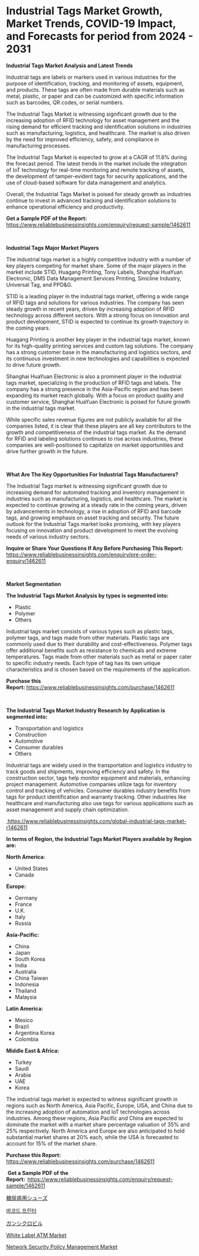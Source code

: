 <p><h1>Industrial Tags Market Growth, Market Trends, COVID-19 Impact, and Forecasts for period from 2024 - 2031</h1></p><p><strong>Industrial Tags Market Analysis and Latest Trends</strong></p>
<p><p>Industrial tags are labels or markers used in various industries for the purpose of identification, tracking, and monitoring of assets, equipment, and products. These tags are often made from durable materials such as metal, plastic, or paper and can be customized with specific information such as barcodes, QR codes, or serial numbers.</p><p>The Industrial Tags Market is witnessing significant growth due to the increasing adoption of RFID technology for asset management and the rising demand for efficient tracking and identification solutions in industries such as manufacturing, logistics, and healthcare. The market is also driven by the need for improved efficiency, safety, and compliance in manufacturing processes.</p><p>The Industrial Tags Market is expected to grow at a CAGR of 11.8% during the forecast period. The latest trends in the market include the integration of IoT technology for real-time monitoring and remote tracking of assets, the development of tamper-evident tags for security applications, and the use of cloud-based software for data management and analytics.</p><p>Overall, the Industrial Tags Market is poised for steady growth as industries continue to invest in advanced tracking and identification solutions to enhance operational efficiency and productivity.</p></p>
<p><strong>Get a Sample PDF of the Report:&nbsp;</strong> <a href="https://www.reliablebusinessinsights.com/enquiry/request-sample/1462611">https://www.reliablebusinessinsights.com/enquiry/request-sample/1462611</a></p>
<p>&nbsp;</p>
<p><strong>Industrial Tags Major Market Players</strong></p>
<p><p>The industrial tags market is a highly competitive industry with a number of key players competing for market share. Some of the major players in the market include STID, Huagang Printing, Tony Labels, Shanghai HuaYuan Electronic, DMS Data Management Services Printing, Sinicline Industry, Universal Tag, and PPD&G.</p><p>STID is a leading player in the industrial tags market, offering a wide range of RFID tags and solutions for various industries. The company has seen steady growth in recent years, driven by increasing adoption of RFID technology across different sectors. With a strong focus on innovation and product development, STID is expected to continue its growth trajectory in the coming years.</p><p>Huagang Printing is another key player in the industrial tags market, known for its high-quality printing services and custom tag solutions. The company has a strong customer base in the manufacturing and logistics sectors, and its continuous investment in new technologies and capabilities is expected to drive future growth.</p><p>Shanghai HuaYuan Electronic is also a prominent player in the industrial tags market, specializing in the production of RFID tags and labels. The company has a strong presence in the Asia-Pacific region and has been expanding its market reach globally. With a focus on product quality and customer service, Shanghai HuaYuan Electronic is poised for future growth in the industrial tags market.</p><p>While specific sales revenue figures are not publicly available for all the companies listed, it is clear that these players are all key contributors to the growth and competitiveness of the industrial tags market. As the demand for RFID and labeling solutions continues to rise across industries, these companies are well-positioned to capitalize on market opportunities and drive further growth in the future.</p></p>
<p>&nbsp;</p>
<p><strong>What Are The Key Opportunities For Industrial Tags Manufacturers?</strong></p>
<p><p>The Industrial Tags market is witnessing significant growth due to increasing demand for automated tracking and inventory management in industries such as manufacturing, logistics, and healthcare. The market is expected to continue growing at a steady rate in the coming years, driven by advancements in technology, a rise in adoption of RFID and barcode tags, and growing emphasis on asset tracking and security. The future outlook for the Industrial Tags market looks promising, with key players focusing on innovation and product development to meet the evolving needs of various industry sectors.</p></p>
<p><strong>Inquire or Share Your Questions If Any Before Purchasing This Report:</strong> <a href="https://www.reliablebusinessinsights.com/enquiry/pre-order-enquiry/1462611">https://www.reliablebusinessinsights.com/enquiry/pre-order-enquiry/1462611</a></p>
<p>&nbsp;</p>
<p><strong>Market Segmentation</strong></p>
<p><strong>The Industrial Tags Market Analysis by types is segmented into:</strong></p>
<p><ul><li>Plastic</li><li>Polymer</li><li>Others</li></ul></p>
<p><p>Industrial tags market consists of various types such as plastic tags, polymer tags, and tags made from other materials. Plastic tags are commonly used due to their durability and cost-effectiveness. Polymer tags offer additional benefits such as resistance to chemicals and extreme temperatures. Tags made from other materials such as metal or paper cater to specific industry needs. Each type of tag has its own unique characteristics and is chosen based on the requirements of the application.</p></p>
<p><strong>Purchase this Report:&nbsp;</strong><a href="https://www.reliablebusinessinsights.com/purchase/1462611">https://www.reliablebusinessinsights.com/purchase/1462611</a></p>
<p>&nbsp;</p>
<p><strong>The Industrial Tags Market Industry Research by Application is segmented into:</strong></p>
<p><ul><li>Transportation and logistics</li><li>Construction</li><li>Automotive</li><li>Consumer durables</li><li>Others</li></ul></p>
<p><p>Industrial tags are widely used in the transportation and logistics industry to track goods and shipments, improving efficiency and safety. In the construction sector, tags help monitor equipment and materials, enhancing project management. Automotive companies utilize tags for inventory control and tracking of vehicles. Consumer durables industry benefits from tags for product identification and warranty tracking. Other industries like healthcare and manufacturing also use tags for various applications such as asset management and supply chain optimization.</p></p>
<p><a href="https://www.reliablebusinessinsights.com/global-industrial-tags-market-r1462611">&nbsp;https://www.reliablebusinessinsights.com/global-industrial-tags-market-r1462611</a></p>
<p><strong>In terms of Region, the Industrial Tags Market Players available by Region are:</strong></p>
<p>
    <p> <strong> North America: </strong>
        <ul>
            <li>United States</li>
            <li>Canada</li>
        </ul>
        </p> 
    <p> <strong> Europe: </strong>
        <ul>
            <li>Germany</li>
            <li>France</li>
            <li>U.K.</li>
            <li>Italy</li>
            <li>Russia</li>
        </ul>
        </p> 
    <p> <strong> Asia-Pacific: </strong>
        <ul>
            <li>China</li>
            <li>Japan</li>
            <li>South Korea</li>
            <li>India</li>
            <li>Australia</li>
            <li>China Taiwan</li>
            <li>Indonesia</li>
            <li>Thailand</li>
            <li>Malaysia</li>
        </ul>
        </p> 
    <p> <strong> Latin America: </strong>
        <ul>
            <li>Mexico</li>
            <li>Brazil</li>
            <li>Argentina Korea</li>
            <li>Colombia</li>
        </ul>
        </p> 
    <p> <strong> Middle East & Africa: </strong>
        <ul>
            <li>Turkey</li>
            <li>Saudi</li>
            <li>Arabia</li>
            <li>UAE</li>
            <li>Korea</li>
        </ul>
    </p>
    </p>
<p><p>The industrial tags market is expected to witness significant growth in regions such as North America, Asia Pacific, Europe, USA, and China due to the increasing adoption of automation and IoT technologies across industries. Among these regions, Asia Pacific and China are expected to dominate the market with a market share percentage valuation of 35% and 25% respectively. North America and Europe are also anticipated to hold substantial market shares at 20% each, while the USA is forecasted to account for 15% of the market share.</p></p>
<p><strong>Purchase this Report: </strong><a href="https://www.reliablebusinessinsights.com/purchase/1462611">https://www.reliablebusinessinsights.com/purchase/1462611</a></p>
<p>&nbsp;<strong>Get a Sample PDF of the Report:&nbsp;&nbsp;</strong><a href="https://www.reliablebusinessinsights.com/enquiry/request-sample/1462611">https://www.reliablebusinessinsights.com/enquiry/request-sample/1462611</a></p>
<p><strong></strong></p>
<p><p><a href="https://medium.com/@peterpatel626/%E7%B3%96%E5%B0%BF%E7%97%85%E9%9D%B4%E3%81%AE%E5%B8%82%E5%A0%B4-%E5%B8%82%E5%A0%B4%E3%82%B7%E3%82%A7%E3%82%A2-%E5%B8%82%E5%A0%B4%E3%83%88%E3%83%AC%E3%83%B3%E3%83%89-%E3%81%8A%E3%82%88%E3%81%B3%E5%B0%86%E6%9D%A5%E3%81%AE%E6%88%90%E9%95%B7%E3%82%92%E6%8E%A2%E3%82%8B-dec5906eff71">糖尿病用シューズ</a></p><p><a href="https://github.com/RichardLueilwitz787/Market-Research-Report-List-2/blob/main/1741383128966.md">바코드 프린터</a></p><p><a href="https://medium.com/@neilmartin36/%E3%82%AC%E3%83%B3%E3%82%B7%E3%82%AF%E3%83%AD%E3%83%93%E3%83%AB%E5%B8%82%E5%A0%B4%E3%81%AE%E3%82%A4%E3%83%B3%E3%82%B5%E3%82%A4%E3%83%88-%E5%B8%82%E5%A0%B4%E3%81%AE%E3%83%88%E3%83%AC%E3%83%B3%E3%83%89-%E6%88%90%E9%95%B7-2024%E5%B9%B4%E3%81%8B%E3%82%892031%E5%B9%B4%E3%81%BE%E3%81%A7%E3%81%AE%E4%BA%88%E6%B8%AC-192f1be060f7">ガンシクロビル</a></p><p><a href="https://github.com/almainyongb/Market-Research-Report-List-1/blob/main/white-label-atm-market.md">White Label ATM Market</a></p><p><a href="https://github.com/claudianurdin/Market-Research-Report-List-1/blob/main/network-security-policy-management-market.md">Network Security Policy Management Market</a></p></p>